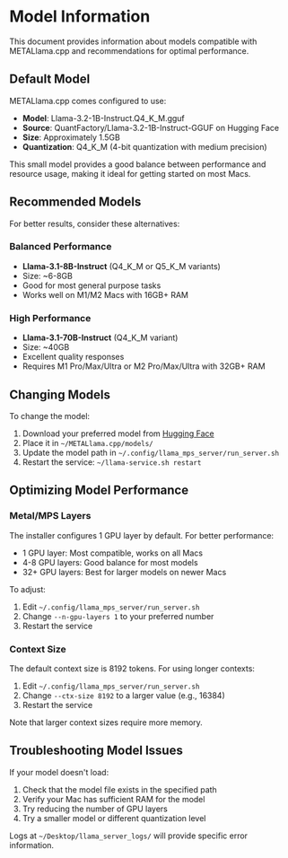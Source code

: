 # Model Information

This document provides information about models compatible with METALlama.cpp and recommendations for optimal performance.

## Default Model

METALlama.cpp comes configured to use:

- **Model**: Llama-3.2-1B-Instruct.Q4_K_M.gguf
- **Source**: QuantFactory/Llama-3.2-1B-Instruct-GGUF on Hugging Face
- **Size**: Approximately 1.5GB
- **Quantization**: Q4_K_M (4-bit quantization with medium precision)

This small model provides a good balance between performance and resource usage, making it ideal for getting started on most Macs.

## Recommended Models

For better results, consider these alternatives:

### Balanced Performance

- **Llama-3.1-8B-Instruct** (Q4_K_M or Q5_K_M variants)
- Size: ~6-8GB
- Good for most general purpose tasks
- Works well on M1/M2 Macs with 16GB+ RAM

### High Performance

- **Llama-3.1-70B-Instruct** (Q4_K_M variant)
- Size: ~40GB
- Excellent quality responses
- Requires M1 Pro/Max/Ultra or M2 Pro/Max/Ultra with 32GB+ RAM

## Changing Models

To change the model:

1. Download your preferred model from [Hugging Face](https://huggingface.co/)
2. Place it in `~/METALlama.cpp/models/`
3. Update the model path in `~/.config/llama_mps_server/run_server.sh`
4. Restart the service: `~/llama-service.sh restart`

## Optimizing Model Performance

### Metal/MPS Layers

The installer configures 1 GPU layer by default. For better performance:

- 1 GPU layer: Most compatible, works on all Macs
- 4-8 GPU layers: Good balance for most models
- 32+ GPU layers: Best for larger models on newer Macs

To adjust:
1. Edit `~/.config/llama_mps_server/run_server.sh`
2. Change `--n-gpu-layers 1` to your preferred number
3. Restart the service

### Context Size

The default context size is 8192 tokens. For using longer contexts:

1. Edit `~/.config/llama_mps_server/run_server.sh`
2. Change `--ctx-size 8192` to a larger value (e.g., 16384)
3. Restart the service

Note that larger context sizes require more memory.

## Troubleshooting Model Issues

If your model doesn't load:

1. Check that the model file exists in the specified path
2. Verify your Mac has sufficient RAM for the model
3. Try reducing the number of GPU layers
4. Try a smaller model or different quantization level

Logs at `~/Desktop/llama_server_logs/` will provide specific error information.